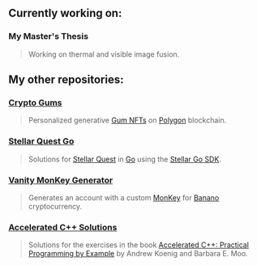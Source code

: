 ## Currently working on:

### My Master's Thesis
> Working on thermal and visible image fusion.

## My other repositories:

### [Crypto Gums](https://github.com/altugbakan/crypto-gums)
> Personalized generative [Gum NFTs](https://cryptogum.shop) on [Polygon](https://polygon.technology/) blockchain.

### [Stellar Quest Go](https://github.com/altugbakan/stellar-quest-go)
> Solutions for [Stellar Quest](https://quest.stellar.org/) in [Go](https://golang.org/) using the [Stellar Go SDK](https://github.com/stellar/go).

### [Vanity MonKey Generator](https://github.com/altugbakan/vanity-monkey-generator)
> Generates an account with a custom [MonKey](https://monkey.banano.cc/) for [Banano](https://banano.cc/) cryptocurrency.

### [Accelerated C++ Solutions](https://github.com/altugbakan/accelerated-cpp-solutions)
> Solutions for the exercises in the book [Accelerated C++: Practical Programming by Example](http://www.acceleratedcpp.com/) by Andrew Koenig and Barbara E. Moo.
